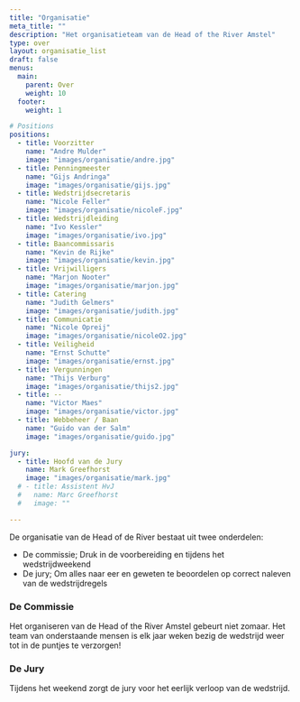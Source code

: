 ```yaml
---
title: "Organisatie"
meta_title: ""
description: "Het organisatieteam van de Head of the River Amstel"
type: over
layout: organisatie_list
draft: false
menus: 
  main:
    parent: Over
    weight: 10
  footer:
    weight: 1

# Positions
positions:
  - title: Voorzitter
    name: "Andre Mulder"
    image: "images/organisatie/andre.jpg"
  - title: Penningmeester
    name: "Gijs Andringa"
    image: "images/organisatie/gijs.jpg"
  - title: Wedstrijdsecretaris
    name: "Nicole Feller"
    image: "images/organisatie/nicoleF.jpg"
  - title: Wedstrijdleiding
    name: "Ivo Kessler"
    image: "images/organisatie/ivo.jpg"
  - title: Baancommissaris
    name: "Kevin de Rijke"
    image: "images/organisatie/kevin.jpg" 
  - title: Vrijwilligers
    name: "Marjon Nooter"
    image: "images/organisatie/marjon.jpg" 
  - title: Catering
    name: "Judith Gelmers"
    image: "images/organisatie/judith.jpg"        
  - title: Communicatie
    name: "Nicole Opreij"
    image: "images/organisatie/nicoleO2.jpg"    
  - title: Veiligheid
    name: "Ernst Schutte"
    image: "images/organisatie/ernst.jpg"     
  - title: Vergunningen
    name: "Thijs Verburg"
    image: "images/organisatie/thijs2.jpg"  
  - title: --
    name: "Victor Maes"
    image: "images/organisatie/victor.jpg"  
  - title: Webbeheer / Baan
    name: "Guido van der Salm"
    image: "images/organisatie/guido.jpg" 

jury:
  - title: Hoofd van de Jury
    name: Mark Greefhorst
    image: "images/organisatie/mark.jpg"
  # - title: Assistent HvJ
  #   name: Marc Greefhorst
  #   image: ""

---
```

De organisatie van de Head of de River bestaat uit twee onderdelen:
- De commissie; Druk in de voorbereiding en tijdens het wedstrijdweekend
- De jury; Om alles naar eer en geweten te beoordelen op correct naleven van de wedstrijdregels    

### De Commissie
Het organiseren van de Head of the River Amstel gebeurt niet zomaar. Het team van onderstaande mensen is elk jaar weken bezig de wedstrijd weer tot in de puntjes te verzorgen!
<!-- section break -->

### De Jury
Tijdens het weekend zorgt de jury voor het eerlijk verloop van de wedstrijd.